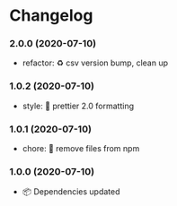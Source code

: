 # Changelog

### 2.0.0 (2020-07-10)

- refactor: ♻️ csv version bump, clean up

### 1.0.2 (2020-07-10)

- style: 💄 prettier 2.0 formatting

### 1.0.1 (2020-07-10)

- chore: 🤖 remove files from npm

### 1.0.0 (2020-07-10)

- 📦 Dependencies updated
